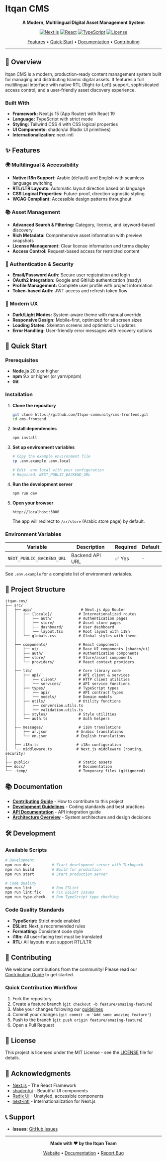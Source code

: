 # Itqan CMS

<div align="center">

**A Modern, Multilingual Digital Asset Management System**

[![Next.js](https://img.shields.io/badge/Next.js-15.5-black)](https://nextjs.org/)
[![React](https://img.shields.io/badge/React-19.1-blue)](https://reactjs.org/)
[![TypeScript](https://img.shields.io/badge/TypeScript-5.x-blue)](https://www.typescriptlang.org/)
[![License](https://img.shields.io/badge/license-MIT-green)](./LICENSE)

[Features](#-features) • [Quick Start](#-quick-start) • [Documentation](#-documentation) • [Contributing](#-contributing)

</div>

---

## 📖 Overview

Itqan CMS is a modern, production-ready content management system built for managing and distributing Islamic digital assets. It features a full multilingual interface with native RTL (Right-to-Left) support, sophisticated access control, and a user-friendly asset discovery experience.

### Built With

- **Framework:** Next.js 15 (App Router) with React 19
- **Language:** TypeScript with strict mode
- **Styling:** Tailwind CSS 4 with CSS logical properties
- **UI Components:** shadcn/ui (Radix UI primitives)
- **Internationalization:** next-intl

## ✨ Features

### 🌍 Multilingual & Accessibility

- **Native i18n Support:** Arabic (default) and English with seamless language switching
- **RTL/LTR Layouts:** Automatic layout direction based on language
- **CSS Logical Properties:** Future-proof, direction-agnostic styling
- **WCAG Compliant:** Accessible design patterns throughout

### 📚 Asset Management

- **Advanced Search & Filtering:** Category, license, and keyword-based discovery
- **Rich Metadata:** Comprehensive asset information with preview snapshots
- **License Management:** Clear license information and terms display
- **Access Control:** Request-based access for restricted content

### 🔐 Authentication & Security

- **Email/Password Auth:** Secure user registration and login
- **OAuth2 Integration:** Google and GitHub authentication (ready)
- **Profile Management:** Complete user profile with project information
- **Token-based Auth:** JWT access and refresh token flow

### 🎨 Modern UX

- **Dark/Light Modes:** System-aware theme with manual override
- **Responsive Design:** Mobile-first, optimized for all screen sizes
- **Loading States:** Skeleton screens and optimistic UI updates
- **Error Handling:** User-friendly error messages with recovery options

## 🚀 Quick Start

### Prerequisites

- **Node.js** 20.x or higher
- **npm** 9.x or higher (or yarn/pnpm)
- **Git**

### Installation

1. **Clone the repository**

   ```bash
   git clone https://github.com/Itqan-community/cms-frontend.git
   cd cms-frontend
   ```

2. **Install dependencies**

   ```bash
   npm install
   ```

3. **Set up environment variables**

   ```bash
   # Copy the example environment file
   cp .env.example .env.local

   # Edit .env.local with your configuration
   # Required: NEXT_PUBLIC_BACKEND_URL
   ```

4. **Run the development server**

   ```bash
   npm run dev
   ```

5. **Open your browser**

   ```
   http://localhost:3000
   ```

   The app will redirect to `/ar/store` (Arabic store page) by default.

### Environment Variables

| Variable                  | Description     | Required | Default |
| ------------------------- | --------------- | -------- | ------- |
| `NEXT_PUBLIC_BACKEND_URL` | Backend API URL | ✅ Yes   | -       |

See `.env.example` for a complete list of environment variables.

## 📁 Project Structure

```
itqan-cms/
├── src/
│   ├── app/                      # Next.js App Router
│   │   ├── [locale]/            # Internationalized routes
│   │   │   ├── auth/            # Authentication pages
│   │   │   ├── store/           # Asset store pages
│   │   │   ├── dashboard/       # User dashboard
│   │   │   └── layout.tsx       # Root layout with i18n
│   │   └── globals.css          # Global styles with theme
│   │
│   ├── components/              # React components
│   │   ├── ui/                  # Base UI components (shadcn/ui)
│   │   ├── auth/                # Authentication components
│   │   ├── store/               # Store/asset components
│   │   └── providers/           # React context providers
│   │
│   ├── lib/                     # Core library code
│   │   ├── api/                 # API client & services
│   │   │   ├── client/          # HTTP client utilities
│   │   │   └── services/        # API service functions
│   │   ├── types/               # TypeScript types
│   │   │   ├── api/             # API contract types
│   │   │   └── models/          # Domain models
│   │   ├── utils/               # Utility functions
│   │   │   ├── conversion.utils.ts
│   │   │   └── validation.utils.ts
│   │   ├── styles/              # Style utilities
│   │   └── auth.ts              # Auth helpers
│   │
│   ├── messages/                # i18n translations
│   │   ├── ar.json             # Arabic translations
│   │   └── en.json             # English translations
│   │
│   ├── i18n.ts                 # i18n configuration
│   └── middleware.ts           # Next.js middleware (routing, security)
│
├── public/                      # Static assets
├── docs/                        # Documentation
└── .temp/                       # Temporary files (gitignored)
```

## 📚 Documentation

- **[Contributing Guide](./CONTRIBUTING.md)** - How to contribute to this project
- **[Development Guidelines](./GUIDELINES.md)** - Coding standards and best practices
- **[API Documentation](./docs/API.md)** - API integration guide
- **[Architecture Overview](./docs/ARCHITECTURE.md)** - System architecture and design decisions

## 🛠️ Development

### Available Scripts

```bash
# Development
npm run dev          # Start development server with Turbopack
npm run build        # Build for production
npm run start        # Start production server

# Code Quality
npm run lint         # Run ESLint
npm run lint:fix     # Fix ESLint issues
npm run type-check   # Run TypeScript type checking
```

### Code Quality Standards

- **TypeScript:** Strict mode enabled
- **ESLint:** Next.js recommended rules
- **Formatting:** Consistent code style
- **i18n:** All user-facing text must be translated
- **RTL:** All layouts must support RTL/LTR

## 🤝 Contributing

We welcome contributions from the community! Please read our [Contributing Guide](./CONTRIBUTING.md) to get started.

### Quick Contribution Workflow

1. Fork the repository
2. Create a feature branch (`git checkout -b feature/amazing-feature`)
3. Make your changes following our [guidelines](./GUIDELINES.md)
4. Commit your changes (`git commit -m 'Add some amazing feature'`)
5. Push to the branch (`git push origin feature/amazing-feature`)
6. Open a Pull Request

## 📄 License

This project is licensed under the MIT License - see the [LICENSE](./LICENSE) file for details.

## 🙏 Acknowledgments

- [Next.js](https://nextjs.org/) - The React Framework
- [shadcn/ui](https://ui.shadcn.com/) - Beautiful UI components
- [Radix UI](https://www.radix-ui.com/) - Unstyled, accessible components
- [next-intl](https://next-intl-docs.vercel.app/) - Internationalization for Next.js

## 📞 Support

- **Issues:** [GitHub Issues](https://github.com/Itqan-community/cms-frontend/issues)

---

<div align="center">

**Made with ❤️ by the Itqan Team**

[Website](https://cms.itqan.dev) • [Documentation](./docs) • [Report Bug](https://github.com/Itqan-community/cms-frontend/issues)

</div>
